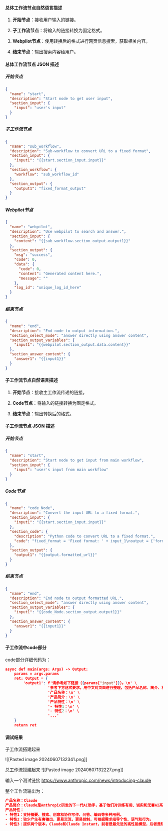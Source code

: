 #### 总体工作流节点自然语言描述

  

1. **开始节点**：接收用户输入的链接。
    
2. **子工作流节点**：将输入的链接转换为固定格式。
    
3. **Webpilot节点**：使用转换后的格式进行网页信息搜索，获取相关内容。
    
4. **结束节点**：输出搜索内容给用户。
    

  

#### 总体工作流节点 JSON 描述

  

##### 开始节点

```JSON
{
  "name": "start",
  "description": "Start node to get user input",
  "section_input": {
    "input": "user's input"
  }
}
```

  

##### 子工作流节点

```JSON
{
  "name": "sub_workflow",
  "description": "Sub-workflow to convert URL to a fixed format",
  "section_input": {
    "input1": "{{start.section_input.input}}"
  },
  "section_workflow": {
    "workflow": "sub_workflow_id"
  },
  "section_output": {
    "output1": "fixed_format_output"
  }
}
```

  

##### Webpilot节点

```JSON
{
  "name": "webpilot",
  "description": "Use webpilot to search and answer.",
  "section_input": {
    "content": "{{sub_workflow.section_output.output1}}"
  },
  "section_output": {
    "msg": "success",
    "code": 0,
    "data": {
      "code": 0,
      "content": "Generated content here.",
      "message": ""
    },
    "log_id": "unique_log_id_here"
  }
}
```

  

##### 结束节点

```JSON
{
  "name": "end",
  "description": "End node to output information.",
  "section_select_mode": "answer directly using answer content",
  "section_output_variables": {
    "input1": "{{webpilot.section_output.data.content}}"
  },
  "section_answer_content": {
    "answer1": "{{input1}}"
  }
}
```

  

#### 子工作流节点自然语言描述

  

1. **开始节点**：接收主工作流传递的链接。
    
2. **Code节点**：将输入的链接转换为固定格式。
    
3. **结束节点**：输出转换后的格式。
    

  

#### 子工作流节点 JSON 描述

  

##### 开始节点

```JSON
{
  "name": "start",
  "description": "Start node to get input from main workflow",
  "section_input": {
    "input": "user's input from main workflow"
  }
}
```

  

##### Code节点

```JSON
{
  "name": "code_Node",
  "description": "Convert the input URL to a fixed format.",
  "section_input": {
    "input1": "{{start.section_input.input}}"
  },
  "section_code": {
    "description": "Python code to convert URL to a fixed format.",
    "code": "fixed_format = 'Fixed format: ' + input_1\noutput = {'formatted_url': fixed_format}"
  },
  "section_output": {
    "output1": "{{output.formatted_url}}"
  }
}
```

  

##### 结束节点

```JSON
{
  "name": "end",
  "description": "End node to output formatted URL.",
  "section_select_mode": "answer directly using answer content",
  "section_output_variables": {
    "input1": "{{code_Node.section_output.output1}}"
  },
  "section_answer_content": {
    "answer1": "{{input1}}"
  }
}
```


####  子工作流中code部分
code部分详细代码为：
```JSON
async def main(args: Args) -> Output:
    params = args.params
    ret: Output = {
        'output1': f'请参考如下链接（{params["input"]}）。\n' \
                   '参考下方格式要求，用中文对页面进行整理，包括产品名称、简介、核心功能特性等。只输出整理内容，不做其他处理。\n' \
                   '产品名称：\n' \
                   '产品简介：\n' \
                   '产品特性：\n' \
                   '- 特性1：\n' \
                   '- 特性2：\n' \
                   '...'
    }
    return ret
```


#### 调试结果
子工作流搭建起来

![[Pasted image 20240607132341.png]]

总工作流搭建起来
![[Pasted image 20240607132227.png]]

输入一个测试链接
https://www.anthropic.com/news/introducing-claude

整个工作流输出为：

```JSON
产品名称：Claude
产品简介：Claude是Anthropic研发的下一代AI助手，基于他们对训练有用、诚实和无害AI系统的研究。通过聊天界面和API在开发者控制台中可访问，Claude能够执行各种对话和文本处理任务，同时保持高度的可靠性和可预测性。
产品特性：
- 特性1：支持摘要、搜索、创意和协作写作、问答、编码等多种用例。
- 特性2：较少产生有害输出，更易交流，更易控制，可根据需求指导个性、语气和行为。
- 特性3：提供两个版本，Claude和Claude Instant，前者是最先进的高性能模型，后者是轻量、价格更低、速度更快的选择。未来将推出更多更新。
```